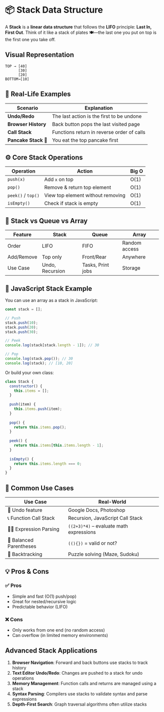 # 📦 Stack Data Structure

A **Stack** is a **linear data structure** that follows the **LIFO** principle: **Last In, First Out**. Think of it like a stack of plates 🍽️—the last one you put on top is the first one you take off.

## Visual Representation

```
TOP → [40] 
      [30] 
      [20] 
BOTTOM→[10]
```

## 🧠 Real-Life Examples

| Scenario | Explanation |
|----------|-------------|
| **Undo/Redo** | The last action is the first to be undone |
| **Browser History** | Back button pops the last visited page |
| **Call Stack** | Functions return in reverse order of calls |
| **Pancake Stack** 🥞 | You eat the top pancake first |

## ⚙️ Core Stack Operations

| Operation | Action | Big O |
|-----------|--------|-------|
| `push(x)` | Add `x` on top | O(1) |
| `pop()` | Remove & return top element | O(1) |
| `peek()` / `top()` | View top element without removing | O(1) |
| `isEmpty()` | Check if stack is empty | O(1) |

## 🧪 Stack vs Queue vs Array

| Feature | Stack | Queue | Array |
|---------|-------|-------|-------|
| Order | LIFO | FIFO | Random access |
| Add/Remove | Top only | Front/Rear | Anywhere |
| Use Case | Undo, Recursion | Tasks, Print jobs | Storage |

## 🔧 JavaScript Stack Example

You can use an array as a stack in JavaScript:

```javascript
const stack = []; 

// Push
stack.push(10);
stack.push(20);
stack.push(30);

// Peek
console.log(stack[stack.length - 1]); // 30

// Pop
console.log(stack.pop()); // 30
console.log(stack); // [10, 20]
```

Or build your own class:

```javascript
class Stack {
  constructor() {
    this.items = [];
  }
  
  push(item) {
    this.items.push(item);
  }
  
  pop() {
    return this.items.pop();
  }
  
  peek() {
    return this.items[this.items.length - 1];
  }
  
  isEmpty() {
    return this.items.length === 0;
  }
}
```

## 🧠 Common Use Cases

| Use Case | Real-World |
|----------|------------|
| 🔄 Undo feature | Google Docs, Photoshop |
| 📞 Function Call Stack | Recursion, JavaScript Call Stack |
| 👨‍💻 Expression Parsing | `((2+3)*4)` – evaluate math expressions |
| 📍 Balanced Parentheses | `((){})` = valid or not? |
| 🧠 Backtracking | Puzzle solving (Maze, Sudoku) |

## 💡 Pros & Cons

### ✅ Pros
* Simple and fast (O(1) push/pop)
* Great for nested/recursive logic
* Predictable behavior (LIFO)

### ❌ Cons
* Only works from one end (no random access)
* Can overflow (in limited memory environments)

## Advanced Stack Applications

1. **Browser Navigation**: Forward and back buttons use stacks to track history
2. **Text Editor Undo/Redo**: Changes are pushed to a stack for undo operations
3. **Memory Management**: Function calls and returns are managed using a stack
4. **Syntax Parsing**: Compilers use stacks to validate syntax and parse expressions
5. **Depth-First Search**: Graph traversal algorithms often utilize stacks
